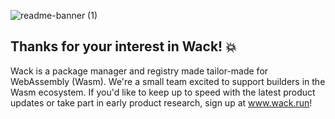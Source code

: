 ![readme-banner (1)](https://github.com/wackreg/.github/assets/97129308/39851ff3-f643-44a1-8964-8f21b08c4753)

## Thanks for your interest in Wack! 💥

Wack is a package manager and registry made tailor-made for WebAssembly (Wasm). We're a small team excited to support builders in the Wasm ecosystem. If you'd like to keep up to speed with the latest product updates or take part in early product research, sign up at www.wack.run!
